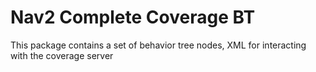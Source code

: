 # Nav2 Complete Coverage BT

This package contains a set of behavior tree nodes, XML for interacting with the coverage server
